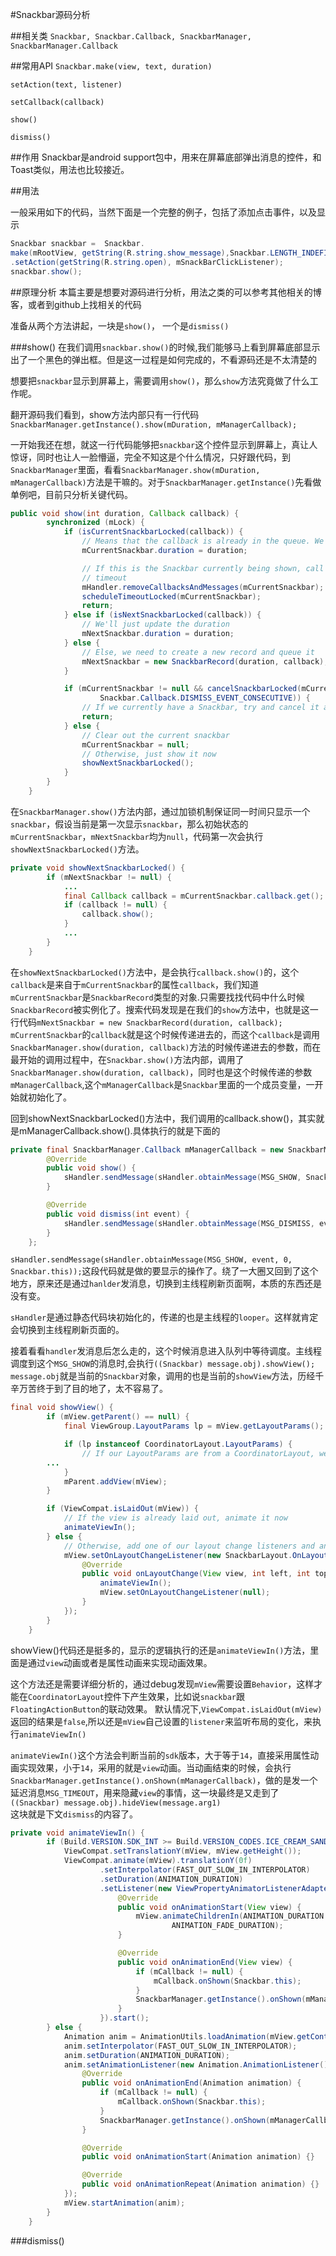 #Snackbar源码分析

##相关类
`Snackbar, Snackbar.Callback, SnackbarManager, SnackbarManager.Callback`


##常用API
`Snackbar.make(view, text, duration)`

`setAction(text, listener)`

`setCallback(callback)`

`show()`

`dismiss()`

##作用
Snackbar是android support包中，用来在屏幕底部弹出消息的控件，和Toast类似，用法也比较接近。


##用法

一般采用如下的代码，当然下面是一个完整的例子，包括了添加点击事件，以及显示

```java
Snackbar snackbar =  Snackbar.
make(mRootView, getString(R.string.show_message),Snackbar.LENGTH_INDEFINITE)
.setAction(getString(R.string.open), mSnackBarClickListener);
snackbar.show();

```

##原理分析
本篇主要是想要对源码进行分析，用法之类的可以参考其他相关的博客，或者到github上找相关的代码

准备从两个方法讲起，一块是`show()`， 一个是`dismiss()`

###show()
在我们调用`snackbar.show()`的时候,我们能够马上看到屏幕底部显示出了一个黑色的弹出框。但是这一过程是如何完成的，不看源码还是不太清楚的


想要把`snackbar`显示到屏幕上，需要调用`show()`，那么`show`方法究竟做了什么工作呢。

翻开源码我们看到，show方法内部只有一行代码
`SnackbarManager.getInstance().show(mDuration, mManagerCallback);` 

一开始我还在想，就这一行代码能够把`snackbar`这个控件显示到屏幕上，真让人惊讶，同时也让人一脸懵逼，完全不知这是个什么情况，只好跟代码，到`SnackbarManager`里面，看看`SnackbarManager.show(mDuration, mManagerCallback)`方法是干嘛的。对于`SnackbarManager.getInstance()`先看做单例吧，目前只分析关键代码。


```java
public void show(int duration, Callback callback) {
        synchronized (mLock) {
            if (isCurrentSnackbarLocked(callback)) {
                // Means that the callback is already in the queue. We'll just update the duration
                mCurrentSnackbar.duration = duration;

                // If this is the Snackbar currently being shown, call re-schedule it's
                // timeout
                mHandler.removeCallbacksAndMessages(mCurrentSnackbar);
                scheduleTimeoutLocked(mCurrentSnackbar);
                return;
            } else if (isNextSnackbarLocked(callback)) {
                // We'll just update the duration
                mNextSnackbar.duration = duration;
            } else {
                // Else, we need to create a new record and queue it
                mNextSnackbar = new SnackbarRecord(duration, callback);
            }

            if (mCurrentSnackbar != null && cancelSnackbarLocked(mCurrentSnackbar,
                    Snackbar.Callback.DISMISS_EVENT_CONSECUTIVE)) {
                // If we currently have a Snackbar, try and cancel it and wait in line
                return;
            } else {
                // Clear out the current snackbar
                mCurrentSnackbar = null;
                // Otherwise, just show it now
                showNextSnackbarLocked();
            }
        }
    }
```
在`SnackbarManager.show()`方法内部，通过加锁机制保证同一时间只显示一个`snackbar`，假设当前是第一次显示`snackbar`，那么初始状态的`mCurrentSnackbar`，`mNextSnackbar`均为`null`，代码第一次会执行`showNextSnackbarLocked()`方法。

```java
private void showNextSnackbarLocked() {
        if (mNextSnackbar != null) {
			...
            final Callback callback = mCurrentSnackbar.callback.get();
            if (callback != null) {
                callback.show();
            } 
            ...
        }
    }
```

在`showNextSnackbarLocked()`方法中，是会执行`callback.show()`的，这个`callback`是来自于`mCurrentSnackbar`的属性`callback`，我们知道`mCurrentSnackbar`是`SnackbarRecord`类型的对象.只需要找找代码中什么时候`SnackbarRecord`被实例化了。搜索代码发现是在我们的`show`方法中，也就是这一行代码`mNextSnackbar = new SnackbarRecord(duration, callback);` `mCurrentSnackbar`的`callback`就是这个时候传递进去的，而这个`callback`是调用`SnackbarManager.show(duration, callback)`方法的时候传递进去的参数，而在最开始的调用过程中，在`Snackbar.show()`方法内部，调用了`SnackbarManager.show(duration, callback)`，同时也是这个时候传递的参数`mManagerCallback`,这个`mManagerCallback`是`Snackbar`里面的一个成员变量，一开始就初始化了。


回到showNextSnackbarLocked()方法中，我们调用的callback.show()，其实就是mManagerCallback.show().具体执行的就是下面的

```java
private final SnackbarManager.Callback mManagerCallback = new SnackbarManager.Callback() {
        @Override
        public void show() {
            sHandler.sendMessage(sHandler.obtainMessage(MSG_SHOW, Snackbar.this));
        }

        @Override
        public void dismiss(int event) {
            sHandler.sendMessage(sHandler.obtainMessage(MSG_DISMISS, event, 0, Snackbar.this));
        }
    };
```

`sHandler.sendMessage(sHandler.obtainMessage(MSG_SHOW, event, 0, Snackbar.this));`这段代码就是做的要显示的操作了。绕了一大圈又回到了这个地方，原来还是通过`hanlder`发消息，切换到主线程刷新页面啊，本质的东西还是没有变。

`sHandler`是通过静态代码块初始化的，传递的也是主线程的`looper`。这样就肯定会切换到主线程刷新页面的。

接着看看`handler`发消息后怎么走的，这个时候消息进入队列中等待调度。主线程调度到这个`MSG_SHOW`的消息时,会执行`((Snackbar) message.obj).showView();`  `message.obj`就是当前的`Snackbar`对象，调用的也是当前的`showView`方法，历经千辛万苦终于到了目的地了，太不容易了。


```java
final void showView() {
        if (mView.getParent() == null) {
            final ViewGroup.LayoutParams lp = mView.getLayoutParams();

            if (lp instanceof CoordinatorLayout.LayoutParams) {
                // If our LayoutParams are from a CoordinatorLayout, we'll setup our Behavior
		...
            }
            mParent.addView(mView);
        }

        if (ViewCompat.isLaidOut(mView)) {
            // If the view is already laid out, animate it now
            animateViewIn();
        } else {
            // Otherwise, add one of our layout change listeners and animate it in when laid out
            mView.setOnLayoutChangeListener(new SnackbarLayout.OnLayoutChangeListener() {
                @Override
                public void onLayoutChange(View view, int left, int top, int right, int bottom) {
                    animateViewIn();
                    mView.setOnLayoutChangeListener(null);
                }
            });
        }
    }
```
showView()代码还是挺多的，显示的逻辑执行的还是`animateViewIn()`方法，里面是通过`view`动画或者是属性动画来实现动画效果。

这个方法还是需要详细分析的，通过debug发现`mView`需要设置`Behavior`，这样才能在`CoordinatorLayout`控件下产生效果，比如说`snackbar`跟`FloatingActionButton`的联动效果。 默认情况下,`ViewCompat.isLaidOut(mView)`返回的结果是`false`,所以还是`mView`自己设置的`listener`来监听布局的变化，来执行`animateViewIn()`

`animateViewIn()`这个方法会判断当前的`sdk`版本，大于等于`14`，直接采用属性动画实现效果，小于`14`，采用的就是`view`动画。当动画结束的时候，会执行`SnackbarManager.getInstance().onShown(mManagerCallback)`，做的是发一个延迟消息`MSG_TIMEOUT`，用来隐藏`view`的事情，这一块最终是又走到了`((Snackbar) message.obj).hideView(message.arg1)                      ` 这块就是下文`dismiss`的内容了。


```java
private void animateViewIn() {
        if (Build.VERSION.SDK_INT >= Build.VERSION_CODES.ICE_CREAM_SANDWICH) {
            ViewCompat.setTranslationY(mView, mView.getHeight());
            ViewCompat.animate(mView).translationY(0f)
                    .setInterpolator(FAST_OUT_SLOW_IN_INTERPOLATOR)
                    .setDuration(ANIMATION_DURATION)
                    .setListener(new ViewPropertyAnimatorListenerAdapter() {
                        @Override
                        public void onAnimationStart(View view) {
                            mView.animateChildrenIn(ANIMATION_DURATION - ANIMATION_FADE_DURATION,
                                    ANIMATION_FADE_DURATION);
                        }

                        @Override
                        public void onAnimationEnd(View view) {
                            if (mCallback != null) {
                                mCallback.onShown(Snackbar.this);
                            }
                            SnackbarManager.getInstance().onShown(mManagerCallback);
                        }
                    }).start();
        } else {
            Animation anim = AnimationUtils.loadAnimation(mView.getContext(), R.anim.design_snackbar_in);
            anim.setInterpolator(FAST_OUT_SLOW_IN_INTERPOLATOR);
            anim.setDuration(ANIMATION_DURATION);
            anim.setAnimationListener(new Animation.AnimationListener() {
                @Override
                public void onAnimationEnd(Animation animation) {
                    if (mCallback != null) {
                        mCallback.onShown(Snackbar.this);
                    }
                    SnackbarManager.getInstance().onShown(mManagerCallback);
                }

                @Override
                public void onAnimationStart(Animation animation) {}

                @Override
                public void onAnimationRepeat(Animation animation) {}
            });
            mView.startAnimation(anim);
        }
    }
```

###dismiss()

















